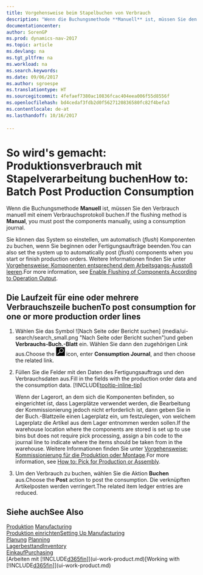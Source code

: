 ```yaml
---
title: Vorgehensweise beim Stapelbuchen von Verbrauch
description: "Wenn die Buchungsmethode **Manuell** ist, müssen Sie den Verbrauch manuell mit einem Verbrauchsprotokoll buchen."
documentationcenter: 
author: SorenGP
ms.prod: dynamics-nav-2017
ms.topic: article
ms.devlang: na
ms.tgt_pltfrm: na
ms.workload: na
ms.search.keywords: 
ms.date: 09/06/2017
ms.author: sgroespe
ms.translationtype: HT
ms.sourcegitcommit: 4fefaef7380ac10836fcac404eea006f55d8556f
ms.openlocfilehash: bd4cedaf3fdb2d0f5627120836580fc82f4befa3
ms.contentlocale: de-at
ms.lasthandoff: 10/16/2017

---
```

# <a name="how-to-batch-post-production-consumption"></a><span data-ttu-id="77c23-103">So wird's gemacht: Produktionsverbrauch mit Stapelverarbeitung buchen</span><span class="sxs-lookup"><span data-stu-id="77c23-103">How to: Batch Post Production Consumption</span></span>
<span data-ttu-id="77c23-104">Wenn die Buchungsmethode **Manuell** ist, müssen Sie den Verbrauch manuell mit einem Verbrauchsprotokoll buchen.</span><span class="sxs-lookup"><span data-stu-id="77c23-104">If the flushing method is **Manual**, you must post the components manually, using a consumption journal.</span></span>

<span data-ttu-id="77c23-105">Sie können das System so einstellen, um automatisch (*flush*) Komponenten zu buchen, wenn Sie beginnen oder Fertigungsaufträge beenden.</span><span class="sxs-lookup"><span data-stu-id="77c23-105">You can also set the system up to automatically post (*flush*) components when you start or finish production orders.</span></span> <span data-ttu-id="77c23-106">Weitere Informationen finden Sie unter [Vorgehensweise: Komponenten entsprechend dem Arbeitsgangs-Ausstoß leeren](production-how-to-flush-components-according-to-operation-output.md).</span><span class="sxs-lookup"><span data-stu-id="77c23-106">For more information, see [Enable Flushing of Components According to Operation Output](production-how-to-flush-components-according-to-operation-output.md).</span></span>

## <a name="to-post-consumption-for-one-or-more-production-order-lines"></a><span data-ttu-id="77c23-107">Die Laufzeit für eine oder mehrere Verbrauchszeile buchen</span><span class="sxs-lookup"><span data-stu-id="77c23-107">To post consumption for one or more production order lines</span></span>  
1.  <span data-ttu-id="77c23-108">Wählen Sie das Symbol ![Nach Seite oder Bericht suchen] (media/ui-search/search_small.png "Nach Seite oder Bericht suchen")und geben **Verbrauchs-Buch.-Blatt** ein. Wählen Sie dann den zugehörigen Link aus.</span><span class="sxs-lookup"><span data-stu-id="77c23-108">Choose the ![Search for Page or Report](media/ui-search/search_small.png "Search for Page or Report icon") icon, enter **Consumption Journal**, and then choose the related link.</span></span>  
2.  <span data-ttu-id="77c23-109">Füllen Sie die Felder mit den Daten des Fertigungsauftrags und den Verbrauchsdaten aus.</span><span class="sxs-lookup"><span data-stu-id="77c23-109">Fill in the fields with the production order data and the consumption data.</span></span> [!INCLUDE[tooltip-inline-tip](includes/tooltip-inline-tip_md.md)]  

    <span data-ttu-id="77c23-110">Wenn der Lagerort, an dem sich die Komponenten befinden, so eingerichtet ist, dass Lagerplätze verwendet werden, die Bearbeitung der Kommissionierung jedoch nicht erforderlich ist, dann geben Sie in der Buch.-Blattzeile einen Lagerplatz ein, um festzulegen, von welchem Lagerplatz die Artikel aus dem Lager entnommen werden sollen.</span><span class="sxs-lookup"><span data-stu-id="77c23-110">If the warehouse location where the components are stored is set up to use bins but does not require pick processing, assign a bin code to the journal line to indicate where the items should be taken from in the warehouse.</span></span> <span data-ttu-id="77c23-111">Weitere Informationen finden Sie unter [Vorgehensweise: Kommissionierung für die Produktion oder Montage](warehouse-how-to-pick-for-production.md).</span><span class="sxs-lookup"><span data-stu-id="77c23-111">For more information, see [How to: Pick for Production or Assembly](warehouse-how-to-pick-for-production.md).</span></span>  
3.  <span data-ttu-id="77c23-112">Um den Verbrauch zu buchen, wählen Sie die Aktion **Buchen** aus.</span><span class="sxs-lookup"><span data-stu-id="77c23-112">Choose the **Post** action to post the consumption.</span></span> <span data-ttu-id="77c23-113">Die verknüpften Artikelposten werden verringert.</span><span class="sxs-lookup"><span data-stu-id="77c23-113">The related item ledger entries are reduced.</span></span>

## <a name="see-also"></a><span data-ttu-id="77c23-114">Siehe auch</span><span class="sxs-lookup"><span data-stu-id="77c23-114">See Also</span></span>  
<span data-ttu-id="77c23-115">[Produktion](production-manage-manufacturing.md)  </span><span class="sxs-lookup"><span data-stu-id="77c23-115">[Manufacturing](production-manage-manufacturing.md)  </span></span>  
[<span data-ttu-id="77c23-116">Produktion einrichten</span><span class="sxs-lookup"><span data-stu-id="77c23-116">Setting Up Manufacturing</span></span>](production-configure-production-processes.md)  
<span data-ttu-id="77c23-117">[Planung](production-planning.md)    </span><span class="sxs-lookup"><span data-stu-id="77c23-117">[Planning](production-planning.md)    </span></span>  
[<span data-ttu-id="77c23-118">Lagerbesttand</span><span class="sxs-lookup"><span data-stu-id="77c23-118">Inventory</span></span>](inventory-manage-inventory.md)  
[<span data-ttu-id="77c23-119">Einkauf</span><span class="sxs-lookup"><span data-stu-id="77c23-119">Purchasing</span></span>](purchasing-manage-purchasing.md)  
<span data-ttu-id="77c23-120">[Arbeiten mit [!INCLUDE[d365fin](includes/d365fin_md.md)]](ui-work-product.md)</span><span class="sxs-lookup"><span data-stu-id="77c23-120">[Working with [!INCLUDE[d365fin](includes/d365fin_md.md)]](ui-work-product.md)</span></span>

